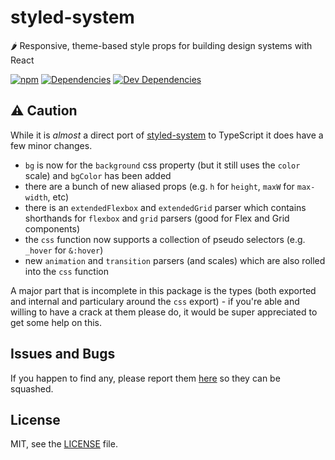 # styled-system

🌶️ Responsive, theme-based style props for building design systems with React

[![npm](https://img.shields.io/npm/v/@spicy-ui/styled-system.svg)](https://www.npmjs.com/package/@spicy-ui/styled-system)
[![Dependencies](https://david-dm.org/spicy-ui/styled-system/status.svg)](https://david-dm.org/spicy-ui/styled-system)
[![Dev Dependencies](https://david-dm.org/spicy-ui/styled-system/dev-status.svg)](https://david-dm.org/spicy-ui/styled-system?type=dev)

## ⚠️ Caution

While it is _almost_ a direct port of [styled-system](https://github.com/styled-system/styled-system) to TypeScript it does have a few minor changes.

- `bg` is now for the `background` css property (but it still uses the `color` scale) and `bgColor` has been added
- there are a bunch of new aliased props (e.g. `h` for `height`, `maxW` for `max-width`, etc)
- there is an `extendedFlexbox` and `extendedGrid` parser which contains shorthands for `flexbox` and `grid` parsers (good for Flex and Grid components)
- the `css` function now supports a collection of pseudo selectors (e.g. `_hover` for `&:hover`)
- new `animation` and `transition` parsers (and scales) which are also rolled into the `css` function

A major part that is incomplete in this package is the types (both exported and internal and particulary around the `css` export) - if you're able and willing to have a crack at them please do, it would be super appreciated to get some help on this.

## Issues and Bugs

If you happen to find any, please report them [here](https://github.com/spicy-ui/core/issues) so they can be squashed.

## License

MIT, see the [LICENSE](./LICENSE) file.
